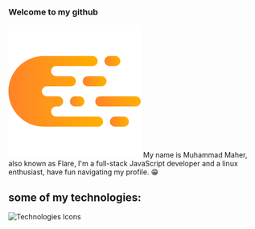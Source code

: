### Welcome to my github
![My Logo](https://github.com/CleverFlare/CleverFlare/blob/master/My%20Logo.png?raw=true)
My name is Muhammad Maher, also known as Flare, I'm a full-stack JavaScript developer and a linux enthusiast, have fun navigating my profile. 😁
## some of my technologies:
![Technologies Icons](https://skillicons.dev/icons?i=html,css,javascript,typescript,bootstrap,tailwind,nodejs,express,nestjs,react,nextjs,regex,redux,materialui,postman,docker,figma,git,github,heroku,linux,postgres,mysql,mongodb,jest,vim,neovim,netlify,webpack,vite&perline=16)
